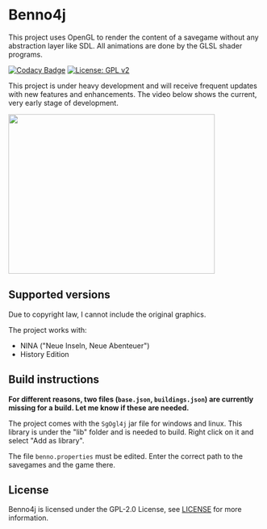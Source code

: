 # Benno4j

This project uses OpenGL to render the content of a savegame without any abstraction layer like SDL.
All animations are done by the GLSL shader programs.

[![Codacy Badge](https://app.codacy.com/project/badge/Grade/e1c293c28dc44e639d747e447899d6a6)](https://www.codacy.com/gh/stwe/Benno4j/dashboard?utm_source=github.com&amp;utm_medium=referral&amp;utm_content=stwe/Benno4j&amp;utm_campaign=Badge_Grade)
[![License: GPL v2](https://img.shields.io/badge/license-GPL--2.0-green)](https://github.com/stwe/Benno4j/blob/master/LICENSE)

This project is under heavy development and will receive frequent updates with new features and enhancements.
The video below shows the current, very early stage of development.

<img src="https://github.com/stwe/Benno4j/blob/master/devLog/28-08-2021.png" width="409" height="316" />

## Supported versions

Due to copyright law, I cannot include the original graphics.

The project works with:

- NINA ("Neue Inseln, Neue Abenteuer")
- History Edition

## Build instructions

**For different reasons, two files (`base.json`, `buildings.json`) are currently missing for a build. Let me know if these are needed.**

The project comes with the `SgOgl4j` jar file for windows and linux. 
This library is under the "lib" folder and is needed to build. Right click on it and select "Add as library".

The file `benno.properties` must be edited. Enter the correct path to the savegames and the game there.

## License

Benno4j is licensed under the GPL-2.0 License, see [LICENSE](https://github.com/stwe/Benno4j/blob/master/LICENSE) for more information.
